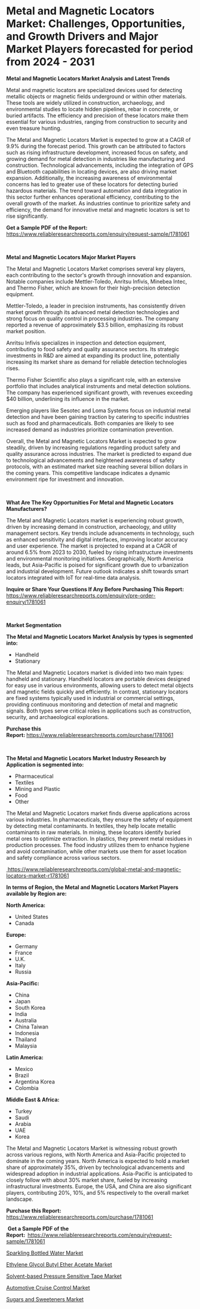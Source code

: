 <p><h1>Metal and Magnetic Locators Market: Challenges, Opportunities, and Growth Drivers and Major Market Players forecasted for period from 2024 - 2031</h1></p><p><strong>Metal and Magnetic Locators Market Analysis and Latest Trends</strong></p>
<p><p>Metal and magnetic locators are specialized devices used for detecting metallic objects or magnetic fields underground or within other materials. These tools are widely utilized in construction, archaeology, and environmental studies to locate hidden pipelines, rebar in concrete, or buried artifacts. The efficiency and precision of these locators make them essential for various industries, ranging from construction to security and even treasure hunting.</p><p>The Metal and Magnetic Locators Market is expected to grow at a CAGR of 9.9% during the forecast period. This growth can be attributed to factors such as rising infrastructure development, increased focus on safety, and growing demand for metal detection in industries like manufacturing and construction. Technological advancements, including the integration of GPS and Bluetooth capabilities in locating devices, are also driving market expansion. Additionally, the increasing awareness of environmental concerns has led to greater use of these locators for detecting buried hazardous materials. The trend toward automation and data integration in this sector further enhances operational efficiency, contributing to the overall growth of the market. As industries continue to prioritize safety and efficiency, the demand for innovative metal and magnetic locators is set to rise significantly.</p></p>
<p><strong>Get a Sample PDF of the Report:&nbsp;</strong> <a href="https://www.reliableresearchreports.com/enquiry/request-sample/1781061?utm_campaign=115&utm_medium=2&utm_source=Github&utm_content=ia&utm_term=08102024&utm_id=metal-and-magnetic-locators">https://www.reliableresearchreports.com/enquiry/request-sample/1781061</a></p>
<p>&nbsp;</p>
<p><strong>Metal and Magnetic Locators Major Market Players</strong></p>
<p><p>The Metal and Magnetic Locators Market comprises several key players, each contributing to the sector's growth through innovation and expansion. Notable companies include Mettler-Toledo, Anritsu Infivis, Minebea Intec, and Thermo Fisher, which are known for their high-precision detection equipment.</p><p>Mettler-Toledo, a leader in precision instruments, has consistently driven market growth through its advanced metal detection technologies and strong focus on quality control in processing industries. The company reported a revenue of approximately $3.5 billion, emphasizing its robust market position. </p><p>Anritsu Infivis specializes in inspection and detection equipment, contributing to food safety and quality assurance sectors. Its strategic investments in R&D are aimed at expanding its product line, potentially increasing its market share as demand for reliable detection technologies rises. </p><p>Thermo Fisher Scientific also plays a significant role, with an extensive portfolio that includes analytical instruments and metal detection solutions. The company has experienced significant growth, with revenues exceeding $40 billion, underlining its influence in the market.</p><p>Emerging players like Sesotec and Loma Systems focus on industrial metal detection and have been gaining traction by catering to specific industries such as food and pharmaceuticals. Both companies are likely to see increased demand as industries prioritize contamination prevention.</p><p>Overall, the Metal and Magnetic Locators Market is expected to grow steadily, driven by increasing regulations regarding product safety and quality assurance across industries. The market is predicted to expand due to technological advancements and heightened awareness of safety protocols, with an estimated market size reaching several billion dollars in the coming years. This competitive landscape indicates a dynamic environment ripe for investment and innovation.</p></p>
<p>&nbsp;</p>
<p><strong>What Are The Key Opportunities For Metal and Magnetic Locators Manufacturers?</strong></p>
<p><p>The Metal and Magnetic Locators market is experiencing robust growth, driven by increasing demand in construction, archaeology, and utility management sectors. Key trends include advancements in technology, such as enhanced sensitivity and digital interfaces, improving locator accuracy and user experience. The market is projected to expand at a CAGR of around 6.5% from 2023 to 2030, fueled by rising infrastructure investments and environmental monitoring initiatives. Geographically, North America leads, but Asia-Pacific is poised for significant growth due to urbanization and industrial development. Future outlook indicates a shift towards smart locators integrated with IoT for real-time data analysis.</p></p>
<p><strong>Inquire or Share Your Questions If Any Before Purchasing This Report:</strong> <a href="https://www.reliableresearchreports.com/enquiry/pre-order-enquiry/1781061?utm_campaign=115&utm_medium=2&utm_source=Github&utm_content=ia&utm_term=08102024&utm_id=metal-and-magnetic-locators">https://www.reliableresearchreports.com/enquiry/pre-order-enquiry/1781061</a></p>
<p>&nbsp;</p>
<p><strong>Market Segmentation</strong></p>
<p><strong>The Metal and Magnetic Locators Market Analysis by types is segmented into:</strong></p>
<p><ul><li>Handheld</li><li>Stationary</li></ul></p>
<p><p>The Metal and Magnetic Locators market is divided into two main types: handheld and stationary. Handheld locators are portable devices designed for easy use in various environments, allowing users to detect metal objects and magnetic fields quickly and efficiently. In contrast, stationary locators are fixed systems typically used in industrial or commercial settings, providing continuous monitoring and detection of metal and magnetic signals. Both types serve critical roles in applications such as construction, security, and archaeological explorations.</p></p>
<p><strong>Purchase this Report:&nbsp;</strong><a href="https://www.reliableresearchreports.com/purchase/1781061?utm_campaign=115&utm_medium=2&utm_source=Github&utm_content=ia&utm_term=08102024&utm_id=metal-and-magnetic-locators">https://www.reliableresearchreports.com/purchase/1781061</a></p>
<p>&nbsp;</p>
<p><strong>The Metal and Magnetic Locators Market Industry Research by Application is segmented into:</strong></p>
<p><ul><li>Pharmaceutical</li><li>Textiles</li><li>Mining and Plastic</li><li>Food</li><li>Other</li></ul></p>
<p><p>The Metal and Magnetic Locators market finds diverse applications across various industries. In pharmaceuticals, they ensure the safety of equipment by detecting metal contaminants. In textiles, they help locate metallic contaminants in raw materials. In mining, these locators identify buried metal ores to optimize extraction. In plastics, they prevent metal residues in production processes. The food industry utilizes them to enhance hygiene and avoid contamination, while other markets use them for asset location and safety compliance across various sectors.</p></p>
<p><a href="https://www.reliableresearchreports.com/global-metal-and-magnetic-locators-market-r1781061?utm_campaign=115&utm_medium=2&utm_source=Github&utm_content=ia&utm_term=08102024&utm_id=metal-and-magnetic-locators">&nbsp;https://www.reliableresearchreports.com/global-metal-and-magnetic-locators-market-r1781061</a></p>
<p><strong>In terms of Region, the Metal and Magnetic Locators Market Players available by Region are:</strong></p>
<p>
    <p> <strong> North America: </strong>
        <ul>
            <li>United States</li>
            <li>Canada</li>
        </ul>
        </p> 
    <p> <strong> Europe: </strong>
        <ul>
            <li>Germany</li>
            <li>France</li>
            <li>U.K.</li>
            <li>Italy</li>
            <li>Russia</li>
        </ul>
        </p> 
    <p> <strong> Asia-Pacific: </strong>
        <ul>
            <li>China</li>
            <li>Japan</li>
            <li>South Korea</li>
            <li>India</li>
            <li>Australia</li>
            <li>China Taiwan</li>
            <li>Indonesia</li>
            <li>Thailand</li>
            <li>Malaysia</li>
        </ul>
        </p> 
    <p> <strong> Latin America: </strong>
        <ul>
            <li>Mexico</li>
            <li>Brazil</li>
            <li>Argentina Korea</li>
            <li>Colombia</li>
        </ul>
        </p> 
    <p> <strong> Middle East & Africa: </strong>
        <ul>
            <li>Turkey</li>
            <li>Saudi</li>
            <li>Arabia</li>
            <li>UAE</li>
            <li>Korea</li>
        </ul>
    </p>
    </p>
<p><p>The Metal and Magnetic Locators Market is witnessing robust growth across various regions, with North America and Asia-Pacific projected to dominate in the coming years. North America is expected to hold a market share of approximately 35%, driven by technological advancements and widespread adoption in industrial applications. Asia-Pacific is anticipated to closely follow with about 30% market share, fueled by increasing infrastructural investments. Europe, the USA, and China are also significant players, contributing 20%, 10%, and 5% respectively to the overall market landscape.</p></p>
<p><strong>Purchase this Report: </strong><a href="https://www.reliableresearchreports.com/purchase/1781061?utm_campaign=115&utm_medium=2&utm_source=Github&utm_content=ia&utm_term=08102024&utm_id=metal-and-magnetic-locators">https://www.reliableresearchreports.com/purchase/1781061</a></p>
<p>&nbsp;<strong>Get a Sample PDF of the Report:&nbsp;&nbsp;</strong><a href="https://www.reliableresearchreports.com/enquiry/request-sample/1781061?utm_campaign=115&utm_medium=2&utm_source=Github&utm_content=ia&utm_term=08102024&utm_id=metal-and-magnetic-locators">https://www.reliableresearchreports.com/enquiry/request-sample/1781061</a></p>
<p><strong></strong></p>
<p><p><a href="https://issuu.com/reportprime-2/docs/sparkling-bottled-water-market-size_6c3b6a45400c2e?utm_campaign=115&utm_medium=2&utm_source=Github&utm_content=ia&utm_term=08102024&utm_id=metal-and-magnetic-locators">Sparkling Bottled Water Market</a></p><p><a href="https://www.linkedin.com/pulse/ethylene-glycol-butyl-ether-acetate-market-global-trends-forecast-bqrxf?utm_campaign=115&utm_medium=2&utm_source=Github&utm_content=ia&utm_term=08102024&utm_id=metal-and-magnetic-locators">Ethylene Glycol Butyl Ether Acetate Market</a></p><p><a href="https://github.com/MonroeBullock54/Market-Research-Report-List-1/blob/main/solvent-based-pressure-sensitive-tape-market.md?utm_campaign=115&utm_medium=2&utm_source=Github&utm_content=ia&utm_term=08102024&utm_id=metal-and-magnetic-locators">Solvent-based Pressure Sensitive Tape Market</a></p><p><a href="https://www.linkedin.com/pulse/trends-global-automotive-cruise-control-market-forecast-iekke?utm_campaign=115&utm_medium=2&utm_source=Github&utm_content=ia&utm_term=08102024&utm_id=metal-and-magnetic-locators">Automotive Cruise Control Market</a></p><p><a href="https://issuu.com/reportprime-2/docs/sugars-and-sweeteners-market-size-2_d4a11cb62ca406?utm_campaign=115&utm_medium=2&utm_source=Github&utm_content=ia&utm_term=08102024&utm_id=metal-and-magnetic-locators">Sugars and Sweeteners Market</a></p></p>